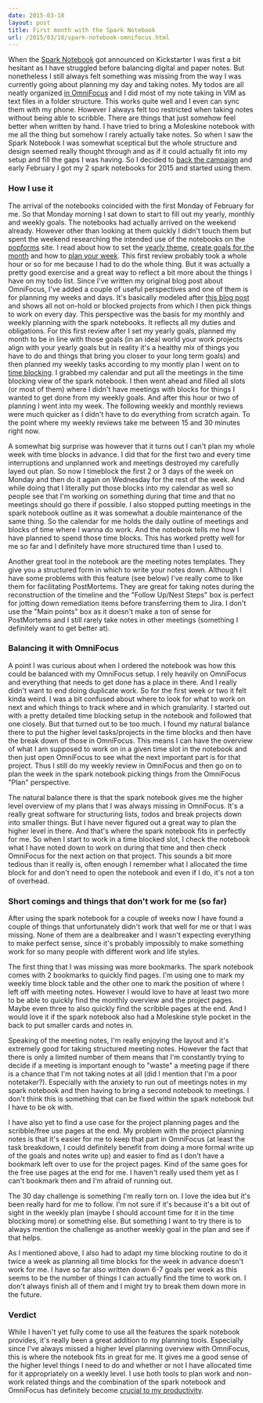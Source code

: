 ```yaml
---
date: 2015-03-18
layout: post
title: First month with the Spark Notebook
url: /2015/03/18/spark-notebook-omnifocus.html
---
```


When the [Spark Notebook][spark_notebook] got announced on Kickstarter I was
first a bit hesitant as I have struggled before balancing digital and paper
notes. But nonetheless I still always felt something was missing from the way
I was currently going about planning my day and taking notes. My todos are all
neatly organized [in OmniFocus][of_post] and I did most of my note taking in
VIM as text files in a folder structure. This works quite well and I even can
sync them with my phone. However I always felt too restricted when taking
notes without being able to scribble. There are things that just somehow feel
better when written by hand. I have tried to bring a Moleskine notebook with
me all the thing but somehow I rarely actually take notes. So when I saw the
Spark Notebook I was somewhat sceptical but the whole structure and design
seemed really thought through and as if it could actually fit into my setup
and fill the gaps I was having. So I decided to [back the
campaign][kickstart_tweet] and early February I got my 2 spark notebooks for
2015 and started using them.

### How I use it
The arrival of the notebooks coincided with the first Monday of February for
me. So that Monday morning I sat down to start to fill out my yearly, monthly
and weekly goals. The notebooks had actually arrived on the weekend already.
However other than looking at them quickly I didn't touch them but spent the
weekend researching the intended use of the notebooks on the
[popforms][popforms] site. I read about how to set the [yearly
theme][yearly_theme], [create goals for the month][monthly_plan] and how to
[plan your week][weekly_plan]. This first review probably took a whole hour or
so for me because I had to do the whole thing. But it was actually a pretty
good exercise and a great way to reflect a bit more about the things I have on
my todo list. Since I've written my original blog post about OmniFocus, I've
added a couple of useful perspectives and one of them is for planning my weeks
and days. It's basically modeled after [this blog post][plan_perspective] and
shows all not on-hold or blocked projects from which I then pick things to
work on every day. This perspective was the basis for my monthly and weekly
planning with the spark notebooks. It reflects all my duties and obligations.
For this first review after I set my yearly goals, planned my month to be in
line with those goals (in an ideal world your work projects align with your
yearly goals but in reality it's a healthy mix of things you have to do and
things that bring you closer to your long term goals) and then planned my
weekly tasks according to my montly plan I went on to [time
blocking][timeblocking]. I grabbed my calendar and put all the meetings in the
time blocking view of the spark notebook. I then went ahead and filled all
slots (or most of them) where I didn't have meetings with blocks for things I
wanted to get done from my weekly goals. And after this hour or two of
planning I went into my week. The following weekly and monthly reviews were
much quicker as I didn't have to do everything from scratch again. To the
point where my weekly reviews take me between 15 and 30 minutes right now.

A somewhat big surprise was however that it turns out I can't plan my whole
week with time blocks in advance. I did that for the first two and every time
interruptions and unplanned work and meetings destroyed my carefully layed out
plan. So now I timeblock the first 2 or 3 days of the week on Monday and then
do it again on Wednesday for the rest of the week. And while doing that I
literally put those blocks into my calendar as well so people see that I'm
working on something during that time and that no meetings should go there if
possible. I also stopped putting meetings in the spark notebook outline as it
was somewhat a double maintenance of the same thing. So the calendar for me
holds the daily outline of meetings and blocks of time where I wanna do work.
And the notebook tells me how I have planned to spend those time blocks. This
has worked pretty well for me so far and I definitely have more structured
time than I used to.

Another great tool in the notebook are the meeting notes templates. They give
you a structured form in which to write your notes down. Although I have some
problems with this feature (see below) I've really come to like them for
facilitating PostMortems. They are great for taking notes during the
reconstruction of the timeline and the "Follow Up/Nest Steps" box is perfect
for jotting down remediation items before transferring them to Jira. I don't
use the "Main points" box as it doesn't make a ton of sense for PostMortems
and I still rarely take notes in other meetings (something I definitely want
to get better at).

### Balancing it with OmniFocus
A point I was curious about when I ordered the notebook was how this could be
balanced with my OmniFocus setup. I rely heavily on OmniFocus and everything
that needs to get done has a place in there. And I really didn't want to end
doing duplicate work. So for the first week or two it felt kinda weird. I was
a bit confused about where to look for what to work on next and which things
to track where and in which granularity. I started out with a pretty detailed
time blocking setup in the notebook and followed that one closely. But that
turned out to be too much. I found my natural balance there to put the higher
level tasks/projects in the time blocks and then have the break down of those
in OmniFocus. This means I can have the overview of what I am supposed to work
on in a given time slot in the notebook and then just open OmniFocus to see
what the next important part is for that project. Thus I still do my weekly
review in OmniFocus and then go on to plan the week in the spark notebook
picking things from the OmniFocus "Plan" perspective.

The natural balance there is that the spark notebook gives me the higher level
overview of my plans that I was always missing in OmniFocus. It's a really
great software for structuring lists, todos and break projects down into
smaller things. But I have never figured out a great way to plan the higher
level in there. And that's where the spark notebook fits in perfectly for me.
So when I start to work in a time blocked slot, I check the notebook what I
have noted down to work on during that time and then check OmniFocus for the
next action on that project. This sounds a bit more tedious than it really is,
often enough I remember what I allocated the time block for and don't need to
open the notebook and even if I do, it's not a ton of overhead.

### Short comings and things that don't work for me (so far)
After using the spark notebook for a couple of weeks now I have found a couple
of things that unfortunately didn't work that well for me or that I was
missing. None of them are a dealbreaker and I wasn't expecting everything to
make perfect sense, since it's probably impossibly to make something work for
so many people with different work and life styles.

The first thing that I was missing was more bookmarks. The spark notebook
comes with 2 bookmarks to quickly find pages. I'm using one to mark my weekly
time block table and the other one to mark the position of where I left off
with meeting notes. However I would love to have at least two more to be able
to quickly find the monthly overview and the project pages. Maybe even three
to also quickly find the scribble pages at the end. And I would love it if the
spark notebook also had a Moleskine style pocket in the back to put smaller
cards and notes in.

Speaking of the meeting notes, I'm really enjoying the layout and it's
extremely good for taking structured meeting notes. However the fact that
there is only a limited number of them means that I'm constantly trying to
decide if a meeting is important enough to "waste" a meeting page if there is
a chance that I'm not taking notes at all (did I mention that I'm a poor
notetaker?). Especially with the anxiety to run out of meetings notes in my
spark notebook and then having to bring a second notebook to meetings.  I
don't think this is something that can be fixed within the spark notebook but
I have to be ok with.

I have also yet to find a use case for the project planning pages and the
scribble/free use pages at the end. My problem with the project planning notes
is that it's easier for me to keep that part in OmniFocus (at least the task
breakdown, I could definitely benefit from doing a more formal write up of the
goals and notes write up) and easier to find as I don't have a bookmark left
over to use for the project pages. Kind of the same goes for the free use
pages at the end for me. I haven't really used them yet as I can't bookmark
them and I'm afraid of running out.

The 30 day challenge is something I'm really torn on. I love the idea but it's
been really hard for me to follow. I'm not sure if it's because it's a bit out
of sight in the weekly plan (maybe I should account time for it in the time
blocking more) or something else. But something I want to try there is to
always mention the challenge as another weekly goal in the plan and see if
that helps.

As I mentioned above, I also had to adapt my time blocking routine to do it
twice a week as planning all time blocks for the week in advance doesn't work
for me. I have so far also written down 6-7 goals per week as this seems to be
the number of things I can actually find the time to work on. I don't always
finish all of them and I might try to break them down more in the future.

### Verdict

While I haven't yet fully come to use all the features the spark notebook
provides, it's really been a great addition to my planning tools. Especially
since I've always missed a higher level planning overview with OmniFocus, this
is where the notebook fits in great for me. It gives me a good sense of the
higher level things I need to do and whether or not I have allocated time for
it appropriately on a weekly level. I use both tools to plan work and non-work
related things and the combination of the spark notebook and OmniFocus has
definitely become [crucial to my productivity][busy_tweet].


[spark_notebook]: http://www.thesparknotebook.com/
[kickstart_tweet]: https://twitter.com/mrtazz/statuses/535621491392806912
[of_post]: http://www.unwiredcouch.com/2014/05/13/omnifocus.html
[busy_tweet]: https://twitter.com/mrtazz/status/577961903995113472
[yearly_theme]: https://popforms.com/how-to-create-a-yearly-theme/
[monthly_plan]: https://popforms.com/getting-things-done-my-monday-morning-routine/
[weekly_plan]: https://www.kickstarter.com/projects/katemats/spark-notebook-a-place-for-your-life-plans-and-gre/posts/1121110
[timeblocking]: https://popforms.com/how-to-do-time-blocking/
[popforms]: https://popforms.com
[plan_perspective]: http://simplicitybliss.com/blog/omnifocus-perspectives-redux-planning
